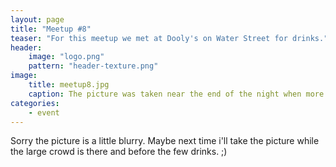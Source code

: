 ```yaml
---
layout: page
title: "Meetup #8"
teaser: "For this meetup we met at Dooly's on Water Street for drinks."
header:
    image: "logo.png"
    pattern: "header-texture.png"
image:
    title: meetup8.jpg
    caption: The picture was taken near the end of the night when more than half had left.
categories:
    - event
---
```


Sorry the picture is a little blurry. Maybe next time i'll take the picture while the large crowd is there and before the few drinks. ;)
